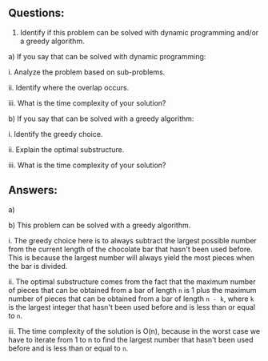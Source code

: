 ## Questions:

1. Identify if this problem can be solved with dynamic programming and/or a greedy algorithm.

a) If you say that can be solved with dynamic programming:

  i. Analyze the problem based on sub-problems.

  ii. Identify where the overlap occurs.

  iii. What is the time complexity of your solution?

b) If you say that can be solved with a greedy algorithm:

  i. Identify the greedy choice.

  ii. Explain the optimal substructure.

  iii. What is the time complexity of your solution?

## Answers:

a) 

b) This problem can be solved with a greedy algorithm.

i. The greedy choice here is to always subtract the largest possible number from the current length of the chocolate bar that hasn't been used before. This is because the largest number will always yield the most pieces when the bar is divided.

ii. The optimal substructure comes from the fact that the maximum number of pieces that can be obtained from a bar of length `n` is 1 plus the maximum number of pieces that can be obtained from a bar of length `n - k`, where `k` is the largest integer that hasn't been used before and is less than or equal to `n`.

iii. The time complexity of the solution is O(n), because in the worst case we have to iterate from 1 to n to find the largest number that hasn't been used before and is less than or equal to `n`.

